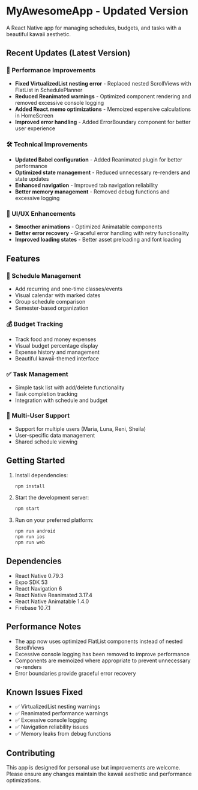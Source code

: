 # MyAwesomeApp - Updated Version

A React Native app for managing schedules, budgets, and tasks with a beautiful kawaii aesthetic.

## Recent Updates (Latest Version)

### 🚀 Performance Improvements
- **Fixed VirtualizedList nesting error** - Replaced nested ScrollViews with FlatList in SchedulePlanner
- **Reduced Reanimated warnings** - Optimized component rendering and removed excessive console logging
- **Added React.memo optimizations** - Memoized expensive calculations in HomeScreen
- **Improved error handling** - Added ErrorBoundary component for better user experience

### 🛠️ Technical Improvements
- **Updated Babel configuration** - Added Reanimated plugin for better performance
- **Optimized state management** - Reduced unnecessary re-renders and state updates
- **Enhanced navigation** - Improved tab navigation reliability
- **Better memory management** - Removed debug functions and excessive logging

### 🎨 UI/UX Enhancements
- **Smoother animations** - Optimized Animatable components
- **Better error recovery** - Graceful error handling with retry functionality
- **Improved loading states** - Better asset preloading and font loading

## Features

### 📅 Schedule Management
- Add recurring and one-time classes/events
- Visual calendar with marked dates
- Group schedule comparison
- Semester-based organization

### 💰 Budget Tracking
- Track food and money expenses
- Visual budget percentage display
- Expense history and management
- Beautiful kawaii-themed interface

### ✅ Task Management
- Simple task list with add/delete functionality
- Task completion tracking
- Integration with schedule and budget

### 👥 Multi-User Support
- Support for multiple users (Maria, Luna, Reni, Sheila)
- User-specific data management
- Shared schedule viewing

## Getting Started

1. Install dependencies:
   ```bash
   npm install
   ```

2. Start the development server:
   ```bash
   npm start
   ```

3. Run on your preferred platform:
   ```bash
   npm run android
   npm run ios
   npm run web
   ```

## Dependencies

- React Native 0.79.3
- Expo SDK 53
- React Navigation 6
- React Native Reanimated 3.17.4
- React Native Animatable 1.4.0
- Firebase 10.7.1

## Performance Notes

- The app now uses optimized FlatList components instead of nested ScrollViews
- Excessive console logging has been removed to improve performance
- Components are memoized where appropriate to prevent unnecessary re-renders
- Error boundaries provide graceful error recovery

## Known Issues Fixed

- ✅ VirtualizedList nesting warnings
- ✅ Reanimated performance warnings
- ✅ Excessive console logging
- ✅ Navigation reliability issues
- ✅ Memory leaks from debug functions

## Contributing

This app is designed for personal use but improvements are welcome. Please ensure any changes maintain the kawaii aesthetic and performance optimizations. 